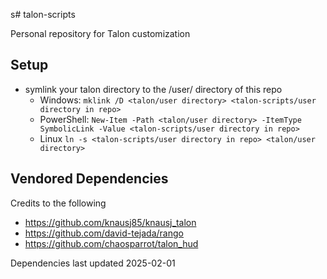 s# talon-scripts

Personal repository for Talon customization

## Setup

- symlink your talon directory to the /user/ directory of this repo
  - Windows: `mklink /D <talon/user directory> <talon-scripts/user directory in repo>`
  - PowerShell: `New-Item -Path <talon/user directory> -ItemType SymbolicLink -Value <talon-scripts/user directory in repo>`
  - Linux `ln -s <talon-scripts/user directory in repo> <talon/user directory>`

## Vendored Dependencies

Credits to the following

- https://github.com/knausj85/knausj_talon
- https://github.com/david-tejada/rango
- https://github.com/chaosparrot/talon_hud

Dependencies last updated 2025-02-01
